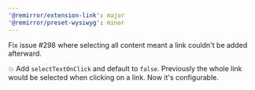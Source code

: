 ```yaml
---
'@remirror/extension-link': major
'@remirror/preset-wysiwyg': minor
---
```


Fix issue #298 where selecting all content meant a link couldn't be added afterward.

💥 Add `selectTextOnClick` and default to `false`. Previously the whole link would be selected when clicking on a link. Now it's configurable.
